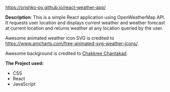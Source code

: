 https://orishko-py.github.io/react-weather-app/

**Description**:
This is a simple React application using OpenWeatherMap API. It requests user location and displays current weather and weather forecast at current location and returns weather at any location queried by the user. 

Awesome animated weather icon SVG is credited to https://www.amcharts.com/free-animated-svg-weather-icons/.

Awesome background is credited to [Chakkree Chantakad](https://pixabay.com/users/chakkree_chantakad-15107399/).

**The Project used:**

- CSS
- React
- JavaScript
